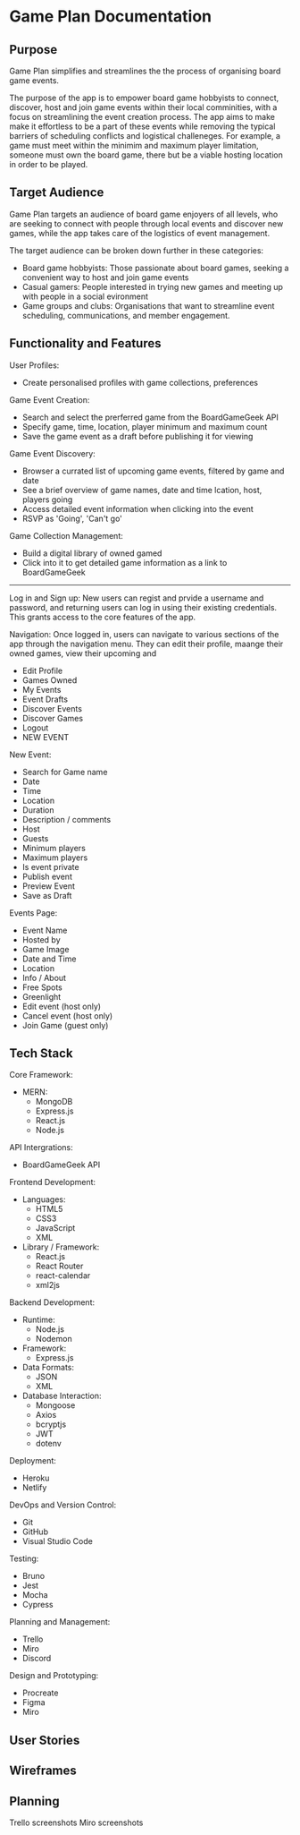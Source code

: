 # Game Plan Documentation

## Purpose

Game Plan simplifies and streamlines the the process of organising board game events.

The purpose of the app is to empower board game hobbyists to connect, discover, host and join game events within their local comminities, with a focus on streamlining the event creation process. The app aims to make make it effortless to be a part of these events while removing the typical barriers of scheduling conflicts and logistical challeneges. For example, a game must meet within the minimim and maximum player limitation, someone must own the board game, there but be a viable hosting location in order to be played.

## Target Audience

Game Plan targets an audience of board game enjoyers of all levels, who are seeking to connect with people through local events and discover new games, while the app takes care of the logistics of event management.

The target audience can be broken down further in these categories:

- Board game hobbyists: Those passionate about board games, seeking a convenient way to host and join game events
- Casual gamers: People interested in trying new games and meeting up with people in a social evironment
- Game groups and clubs: Organisations that want to streamline event scheduling, communications, and member engagement.

## Functionality and Features

User Profiles:

- Create personalised profiles with game collections, preferences

Game Event Creation:

- Search and select the prerferred game from the BoardGameGeek API
- Specify game, time, location, player minimum and maximum count
- Save the game event as a draft before publishing it for viewing

Game Event Discovery:

- Browser a currated list of upcoming game events, filtered by game and date
- See a brief overview of game names, date and time lcation, host, players going
- Access detailed event information when clicking into the event
- RSVP as 'Going', 'Can't go'

Game Collection Management:

- Build a digital library of owned gamed
- Click into it to get detailed game information as a link to BoardGameGeek

---

Log in and Sign up:
New users can regist and prvide a username and password, and returning users can log in using their existing credentials. This grants access to the core features of the app.

Navigation:
Once logged in, users can navigate to various sections of the app through the navigation menu. They can edit their profile, maange their owned games, view their upcoming and

- Edit Profile
- Games Owned
- My Events
- Event Drafts
- Discover Events
- Discover Games
- Logout
- NEW EVENT

New Event:

- Search for Game name
- Date
- Time
- Location
- Duration
- Description / comments
- Host
- Guests
- Minimum players
- Maximum players
- Is event private
- Publish event
- Preview Event
- Save as Draft

Events Page:

- Event Name
- Hosted by
- Game Image
- Date and Time
- Location
- Info / About
- Free Spots
- Greenlight
- Edit event (host only)
- Cancel event (host only)
- Join Game (guest only)

## Tech Stack

Core Framework:

- MERN:
  - MongoDB
  - Express.js
  - React.js
  - Node.js

API Intergrations:

- BoardGameGeek API

Frontend Development:

- Languages:
  - HTML5
  - CSS3
  - JavaScript
  - XML
- Library / Framework:
  - React.js
  - React Router
  - react-calendar
  - xml2js

Backend Development:

- Runtime:
  - Node.js
  - Nodemon
- Framework:
  - Express.js
- Data Formats:
  - JSON
  - XML
- Database Interaction:
  - Mongoose
  - Axios
  - bcryptjs
  - JWT
  - dotenv

Deployment:

- Heroku
- Netlify

DevOps and Version Control:

- Git
- GitHub
- Visual Studio Code

Testing:

- Bruno
- Jest
- Mocha
- Cypress

Planning and Management:

- Trello
- Miro
- Discord

Design and Prototyping:

- Procreate
- Figma
- Miro

## User Stories

## Wireframes

## Planning

Trello screenshots
Miro screenshots
